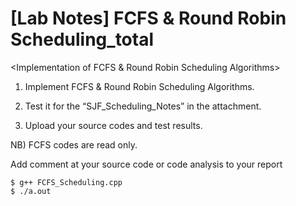 # [Lab Notes] FCFS & Round Robin Scheduling_total

<Implementation of FCFS & Round Robin Scheduling Algorithms>

1. Implement FCFS & Round Robin Scheduling Algorithms.

2. Test it for the “SJF_Scheduling_Notes” in the attachment.

3. Upload your source codes and test results.


NB) FCFS codes are read only.


Add comment at your source code or code analysis to your report

```
$ g++ FCFS_Scheduling.cpp
$ ./a.out
```

